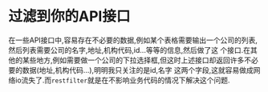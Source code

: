 # 过滤到你的API接口
在一些API接口中,容易存在不必要的数据,例如某个表格需要输出一个公司的列表,然后列表需要公司的名字,地址,机构代码,id...等等的信息,然后做了这
个接口.在其他的某些地方,例如需要做一个公司的下拉选择框,但这时上述接口却返回许多不必要的数据(地址,机构代码...),明明我只关注的是id,名字
这两个字段,这就容易做成网络io流失了.而`restfilter`就是在不影响业务代码的情况下解决这个问题.


